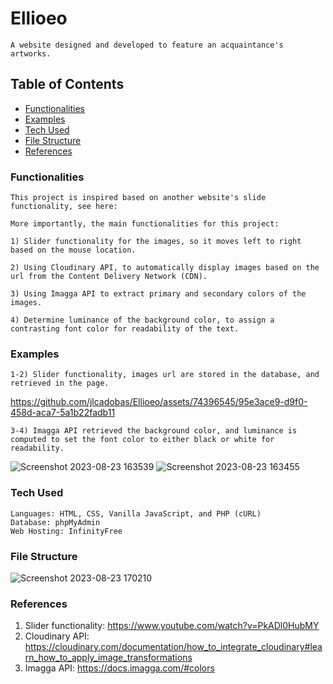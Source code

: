# Ellioeo

    A website designed and developed to feature an acquaintance's artworks.

## Table of Contents
- [Functionalities](#Functionalities)
- [Examples](#Examples)
- [Tech Used](#Tech-Used)
- [File Structure](#File-Structure)
- [References](#References)
    
### Functionalities   

    This project is inspired based on another website's slide functionality, see here:  

    More importantly, the main functionalities for this project:

    1) Slider functionality for the images, so it moves left to right based on the mouse location. 

    2) Using Cloudinary API, to automatically display images based on the url from the Content Delivery Network (CDN).

    3) Using Imagga API to extract primary and secondary colors of the images. 

    4) Determine luminance of the background color, to assign a contrasting font color for readability of the text.

### Examples

    1-2) Slider functionality, images url are stored in the database, and retrieved in the page. 

https://github.com/jlcadobas/Ellioeo/assets/74396545/95e3ace9-d9f0-458d-aca7-5a1b22fadb11

    3-4) Imagga API retrieved the background color, and luminance is computed to set the font color to either black or white for readability.

![Screenshot 2023-08-23 163539](https://github.com/jlcadobas/Ellioeo/assets/74396545/68e6f449-f468-47d4-aa49-79affa1bdce5)
![Screenshot 2023-08-23 163455](https://github.com/jlcadobas/Ellioeo/assets/74396545/b970ddff-2674-4adb-9ee6-6718eaade6da)

### Tech Used

    Languages: HTML, CSS, Vanilla JavaScript, and PHP (cURL) 
    Database: phpMyAdmin
    Web Hosting: InfinityFree

### File Structure

![Screenshot 2023-08-23 170210](https://github.com/jlcadobas/Ellioeo/assets/74396545/0e402ca8-0c3b-4fa2-8ddb-2a092d9c963d)

### References

1) Slider functionality: https://www.youtube.com/watch?v=PkADl0HubMY
2) Cloudinary API: https://cloudinary.com/documentation/how_to_integrate_cloudinary#learn_how_to_apply_image_transformations
3) Imagga API: https://docs.imagga.com/#colors



    
